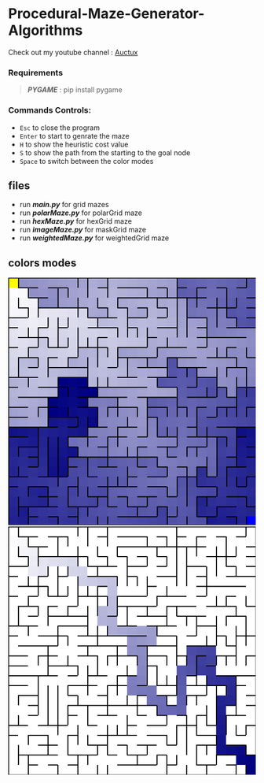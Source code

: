 # Procedural-Maze-Generator-Algorithms

Check out my youtube channel : [Auctux](https://www.youtube.com/c/Auctux)

### Requirements
> ***PYGAME*** : pip install pygame

### Commands Controls:
- `Esc`   to close the program
- `Enter` to start to genrate the maze
- `H`     to show the heuristic cost value
- `S`     to show the path from the starting to the goal node
- `Space` to switch between the color modes

## files
 - run ***main.py***          for grid mazes
 - run ***polarMaze.py***     for polarGrid maze
 - run ***hexMaze.py***       for hexGrid maze
 - run ***imageMaze.py***     for maskGrid maze
 - run ***weightedMaze.py***  for weightedGrid maze

## colors modes
![](images/colormode1.png)
![](images/colormode2.png)

